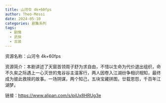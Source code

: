 ```yaml
---
title: 山河令 4k+60fps
author: Theo-Messi
date: 2024-05-10
categories: 剧集系列
tags:
  - 剧情
  - 武侠
  - 古装
---
```


资源名称：山河令 4k+60fps

资源简介：本剧讲述了天窗首领周子舒为求自由，不惜以生命为代价退出组织，命不久矣之际遇上一心灭世的鬼谷谷主温客行，两人因卷入江湖纷争相识相知，最终成为彼此救赎的故事。一场阴谋，两个知己，五块宝藏拼图，廿载恩怨，千百年江湖梦。

链接：https://www.alipan.com/s/piUx8HRUg3e
